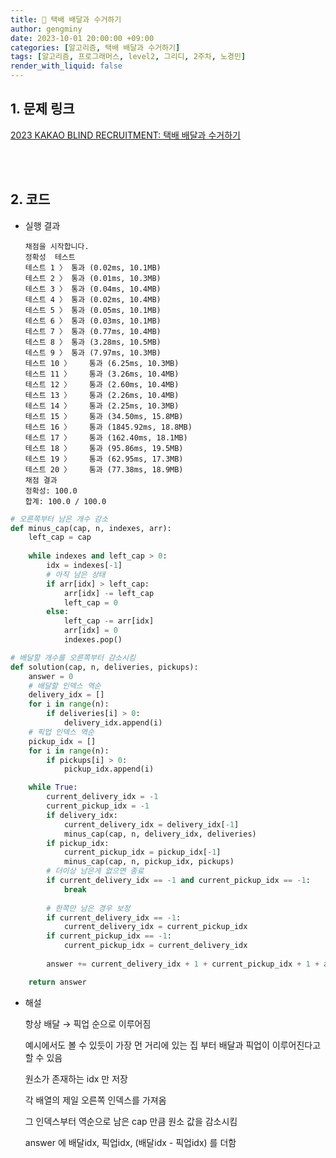 ```yaml
---
title: 🦊 택배 배달과 수거하기
author: gengminy
date: 2023-10-01 20:00:00 +09:00
categories: [알고리즘, 택배 배달과 수거하기]
tags: [알고리즘, 프로그래머스, level2, 그리디, 2주차, 노경민]
render_with_liquid: false
---
```


## 1. 문제 링크

[2023 KAKAO BLIND RECRUITMENT: 택배 배달과 수거하기](https://school.programmers.co.kr/learn/courses/30/lessons/150369)

<br>
<br>

## 2. 코드

- 실행 결과
    
    ```
    채점을 시작합니다.
    정확성  테스트
    테스트 1 〉	통과 (0.02ms, 10.1MB)
    테스트 2 〉	통과 (0.01ms, 10.3MB)
    테스트 3 〉	통과 (0.04ms, 10.4MB)
    테스트 4 〉	통과 (0.02ms, 10.4MB)
    테스트 5 〉	통과 (0.05ms, 10.1MB)
    테스트 6 〉	통과 (0.03ms, 10.1MB)
    테스트 7 〉	통과 (0.77ms, 10.4MB)
    테스트 8 〉	통과 (3.28ms, 10.5MB)
    테스트 9 〉	통과 (7.97ms, 10.3MB)
    테스트 10 〉	통과 (6.25ms, 10.3MB)
    테스트 11 〉	통과 (3.26ms, 10.4MB)
    테스트 12 〉	통과 (2.60ms, 10.4MB)
    테스트 13 〉	통과 (2.26ms, 10.4MB)
    테스트 14 〉	통과 (2.25ms, 10.3MB)
    테스트 15 〉	통과 (34.50ms, 15.8MB)
    테스트 16 〉	통과 (1845.92ms, 18.8MB)
    테스트 17 〉	통과 (162.40ms, 18.1MB)
    테스트 18 〉	통과 (95.86ms, 19.5MB)
    테스트 19 〉	통과 (62.95ms, 17.3MB)
    테스트 20 〉	통과 (77.38ms, 18.9MB)
    채점 결과
    정확성: 100.0
    합계: 100.0 / 100.0
    ```

```python
# 오른쪽부터 남은 개수 감소
def minus_cap(cap, n, indexes, arr):
    left_cap = cap
    
    while indexes and left_cap > 0:
        idx = indexes[-1]
        # 아직 남은 상태
        if arr[idx] > left_cap:
            arr[idx] -= left_cap
            left_cap = 0
        else:
            left_cap -= arr[idx]
            arr[idx] = 0
            indexes.pop()

# 배달할 개수를 오른쪽부터 감소시킴
def solution(cap, n, deliveries, pickups):
    answer = 0
    # 배달할 인덱스 역순
    delivery_idx = []
    for i in range(n):
        if deliveries[i] > 0:
            delivery_idx.append(i)
    # 픽업 인덱스 역순
    pickup_idx = []
    for i in range(n):
        if pickups[i] > 0:
            pickup_idx.append(i)

    while True:
        current_delivery_idx = -1
        current_pickup_idx = -1
        if delivery_idx:
            current_delivery_idx = delivery_idx[-1]
            minus_cap(cap, n, delivery_idx, deliveries)
        if pickup_idx:
            current_pickup_idx = pickup_idx[-1]
            minus_cap(cap, n, pickup_idx, pickups)
        # 더이상 남은게 없으면 종료
        if current_delivery_idx == -1 and current_pickup_idx == -1:
            break
        
        # 한쪽만 남은 경우 보정
        if current_delivery_idx == -1:
            current_delivery_idx = current_pickup_idx
        if current_pickup_idx == -1:
            current_pickup_idx = current_delivery_idx
        
        answer += current_delivery_idx + 1 + current_pickup_idx + 1 + abs(current_delivery_idx - current_pickup_idx)

    return answer
```
    
- 해설
    
    항상 배달 → 픽업 순으로 이루어짐
    
    예시에서도 볼 수 있듯이 가장 먼 거리에 있는 집 부터 배달과 픽업이 이루어진다고 할 수 있음
    
    원소가 존재하는 idx 만 저장
    
    각 배열의 제일 오른쪽 인덱스를 가져옴
    
    그 인덱스부터 역순으로 남은 cap 만큼 원소 값을 감소시킴
    
    answer 에 배달idx, 픽업idx, (배달idx - 픽업idx) 를 더함
    